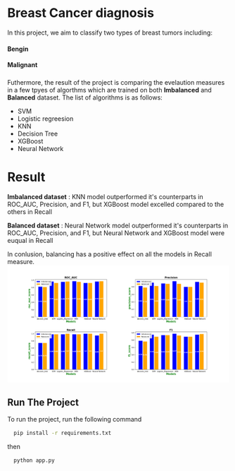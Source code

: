 
# Breast Cancer diagnosis

In this project, we aim to classify two types of breast tumors including:
#### Bengin
####  Malignant

### 
Futhermore, the result of the project is comparing the evelaution measures in a few tpyes of algorthms which are trained on both **Imbalanced** and **Balanced** dataset. The list of algorithms is as follows:

- SVM
- Logistic regreesion
- KNN
- Decision Tree
- XGBoost
- Neural Network

# Result
**Imbalanced dataset** : KNN model outperformed it's counterparts in ROC_AUC, Precision, and F1, but XGBoost model excelled compared to the others in Recall

**Balanced dataset** : Neural Network model outperformed it's counterparts in ROC_AUC, Precision, and F1, but Neural Network and XGBoost model were euqual in Recall

In conlusion, balancing has a positive effect on all the models in Recall measure.
![Alt Text](images/result.png)


## Run The Project

To run the project, run the following command

```bash
  pip install -r requirements.txt
```
then
```bash
  python app.py
```


